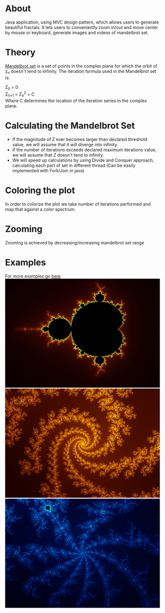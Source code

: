 # About
Java application, using MVC design pattern, which allows users to generate beautiful fractals. It lets users to conveniently zoom in/out and move center by mouse or keyboard, generate images and videos of mandelbrot set.

# Theory
[Mandelbrot set](http://en.wikipedia.org/wiki/Mandelbrot_set) is a set of points in the complex plane for which the orbit of z<sub>n</sub> doesn't tend to infinity. The iteration formula used in the Mandelbrot set is:

Z<sub>0</sub> = 0</br>
Z<sub>n+1</sub> = Z<sub>n</sub><sup>2</sup> + C</br>
Where C determines the location of the iteration series in the complex plane.


# Calculating the Mandelbrot Set
* If the magnitude of Z ever becomes larger than declared threshold value, we will assume that it will diverge into infinity.
* If the number of iterations exceeds declared maximum iterations value, we will assume that Z doesn't tend to infinity.
* We will speed up calculations by using Divide and Conquer approach, calculating each part of set in different thread (Can be easily implemented with Fork/Join in java)

# Coloring the plot
In order to colorize the plot we take number of iterations performed and map that against a color spectrum.

# Zooming
Zooming is achieved by decreasing/increasing mandelbrot set range

# Examples
For more examples go [here](http://github.com/Mateusz00/Mandelbrot-Set-MVC/tree/master/Examples)
<img src="https://github.com/Mateusz00/Mandelbrot-Set-MVC/blob/master/Examples/example01.png" alt="example01"/>
<img src="https://github.com/Mateusz00/Mandelbrot-Set-MVC/blob/master/Examples/example03.png" alt="example03"/>
<img src="https://github.com/Mateusz00/Mandelbrot-Set-MVC/blob/master/Examples/example05.png" alt="example05"/>
